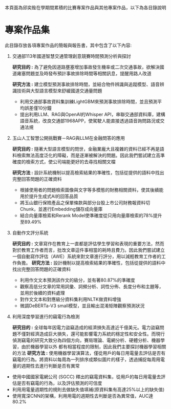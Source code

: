 本頁面為邱奕銓在學期間累積的比賽專案作品與其他專案作品，以下為各目錄說明


# 專案作品集
此目錄存放各項專案作品的簡報與報告書，其中包含了以下內容:

1. 交通部113年國道智慧交通管理創意競賽時間預測分析與探討
   
   **研究目的 :** 為了避免因道路壅塞增加事故發生機率或二次交通事故，欲解決國道雍塞問題並及時發布預計事故排除時間等相關訊息，提醒用路人改道

   **研究方法 :** 建立模型預測事故排除時間，並結合物件辨識與追蹤模型、語音辨識技術與大型語言模型來舒緩國道交通量問題
   
    - 利用交通部事故資料集訓練LightGBM來預測事故排除時間，並且預測平均誤差僅10分鐘
    - 提出利用LLM、RAG與OpenAI的Whisper API，串聯交通部資料庫，建構語音系統，改良交通部1968APP，使駕駛人能直接透過語音詢問路況或交通法規

2. 玉山人工智慧公開挑戰賽－RAG與LLM在金融問答的應用

   **研究目的 :** 隨著大型語言模型的問世，金融業龐大且複雜的資料已經不再是語料檢索無法高度泛化的障礙，而是逐漸被解決的問題。因此我們嘗試建立高準確度的檢索方式，使公司端能更好的去尋找相關文檔
   
   **研究方法 :** 設計系統機制以提高檢索結果的準確性，包括從提供的語料中找出完整回答問題的正確資料
   
   - 根據使用者的問題檢索圖像與文字等多模態的財務相關資料，使其後續能用於提升生成式AI的回答品質
   - 將⽟⼭銀⾏保險產品之保單條款與部分台股上市公司財務報資料切Chunk，並進行Embedding儲存成向量庫
   - 結合向量庫檢索和Rerank Model使準確度從只用向量庫檢索的78%提升至89.49%


3. 自動作文評分系統

   **研究目的 :** 文章寫作在教育上一直都是評估學生學習和表現的重要方法，然而對於教育工作者而言，批改文章這件事相當的耗時且費力。因此我們嘗試建立一個自動寫作評估（AWE）系統來對文章進行評分，用以減輕教育工作者的工作負擔。
   **研究方法 :** 設計機制以提高檢索結果的準確性，包括從提供的語料中找出完整回答問題的正確資料
   - 利用作文文本預測該作文的級分，並有著80.87%的準確度
   - 觀察高低分文章的常用詞彙、詞頻分析、詞性分佈、長度分布和主題等，並用於後續的資料處理
   - 對作文文本和對應級分資料集利用NLTK做資料增強
   - 微調DeBERTa-V3 small模型，並且輸出混淆矩陣觀察預測狀況
   


4. 利用深度學習進行的竊電行為檢測

   **研究目的 :** 全球每年因電力盜竊造成的經濟損失高達近千億美元。電力盜竊問題不僅對經濟造成巨大損失，還可能影響電力系統的穩定性和安全性。而現行偵測竊電的研究大致分為四個方向，賽局理論、電網分析、硬體分析、機器學習，由於機器學習以外                  都有相當程度的限制，因此我們主要探討機器學習相關的方法
   **研究方法 :** 使用機器學習演算法，僅從用戶的每日用電量去評估是否有竊電的行為。將資料以每周為一列排序成類似圖片的樣子，透過捕捉每周用電量的週期性去進行判斷是否有異常
   
  - 使用中國國家電網公司 (SGCC) 釋出的竊電資料集，從用戶的每日用電量去評估是否有竊電的行為，以及評估預測的可信度
  - 利用用電量週期性的規則去做缺失值填補(原資料集有高達25%以上的缺失值)
  - 使用寬深CNN的架構，利用用電的週期性去判斷是否為異常值，AUC達80.2%



